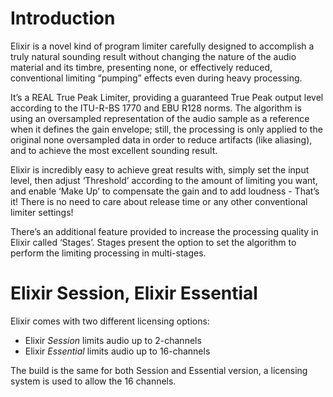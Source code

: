 # Introduction

Elixir is a novel kind of program limiter carefully designed to accomplish a truly natural sounding result without changing the nature of the audio material and its timbre, presenting none, or effectively reduced, conventional limiting “pumping” effects even during heavy processing.

It’s a REAL True Peak Limiter, providing a guaranteed True Peak output level according to the ITU-R-BS 1770 and EBU R128 norms.
The algorithm is using an oversampled representation of the audio sample as a reference when it defines the gain envelope; still, the processing is only applied to the original none oversampled data in order to
reduce artifacts (like aliasing), and to achieve the most excellent sounding result.

Elixir is incredibly easy to achieve great results with, simply set the input level, then adjust ‘Threshold’ according  to the amount of limiting you want, and enable ‘Make Up’ to compensate the gain and to add loudness - That’s it!
There is no need to care about release time or any other conventional limiter settings!

There’s an additional feature provided to increase the processing quality in Elixir called ‘Stages’.
Stages present  the option to set the algorithm to perform the limiting processing in multi-stages.

# Elixir Session, Elixir Essential

Elixir comes with two different licensing options:
- Elixir *Session* limits audio up to 2-channels
- Elixir *Essential* limits audio up to 16-channels

The build is the same for both Session and Essential version, a licensing system is used to allow the 16 channels.